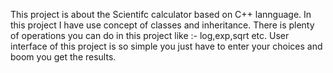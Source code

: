 This project is about the Scientifc calculator based on C++ lannguage.
In this project I have use concept of classes and inheritance.
There is plenty of operations you can do in this project like :- log,exp,sqrt etc.
User interface of this project is so simple 
you just have to enter your choices and boom you get the results.
